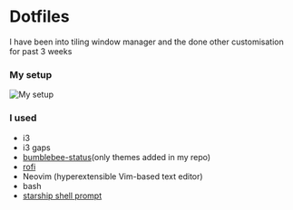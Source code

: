 # Dotfiles
I have been into tiling window manager and the done other customisation for past 3 weeks
### My setup
![My setup]("https://raw.githubusercontent.com/tsjazil/dotfiles/master/screenshot.png")

### I used
* i3
* i3 gaps
* [bumblebee-status](https://github.com/tobi-wan-kenobi/bumblebee-status)(only themes added in my repo)
* [rofi](https://github.com/davatorium/rofi)
* Neovim (hyperextensible Vim-based text editor)
* bash
* [starship shell prompt](https://github.com/starship/starship)




